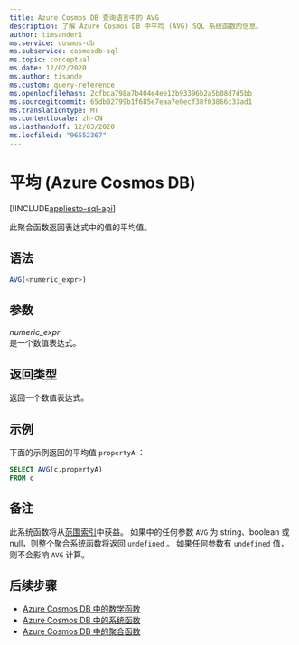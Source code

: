 ```yaml
---
title: Azure Cosmos DB 查询语言中的 AVG
description: 了解 Azure Cosmos DB 中平均 (AVG) SQL 系统函数的信息。
author: timsander1
ms.service: cosmos-db
ms.subservice: cosmosdb-sql
ms.topic: conceptual
ms.date: 12/02/2020
ms.author: tisande
ms.custom: query-reference
ms.openlocfilehash: 2cfbca798a7b404e4ee12b93396b2a5b08d7d5bb
ms.sourcegitcommit: 65db02799b1f685e7eaa7e0ecf38f03866c33ad1
ms.translationtype: MT
ms.contentlocale: zh-CN
ms.lasthandoff: 12/03/2020
ms.locfileid: "96552367"
---
```

# <a name="avg-azure-cosmos-db"></a>平均 (Azure Cosmos DB) 
[!INCLUDE[appliesto-sql-api](includes/appliesto-sql-api.md)]

此聚合函数返回表达式中的值的平均值。
  
## <a name="syntax"></a>语法
  
```sql
AVG(<numeric_expr>)  
```  
  
## <a name="arguments"></a>参数
  
*numeric_expr*  
   是一个数值表达式。  
  
## <a name="return-types"></a>返回类型
  
返回一个数值表达式。  
  
## <a name="examples"></a>示例
  
下面的示例返回的平均值 `propertyA` ：
  
```sql
SELECT AVG(c.propertyA)
FROM c
```  

## <a name="remarks"></a>备注

此系统函数将从[范围索引](index-policy.md#includeexclude-strategy)中获益。 如果中的任何参数 `AVG` 为 string、boolean 或 null，则整个聚合系统函数将返回 `undefined` 。 如果任何参数有 `undefined` 值，则不会影响 `AVG` 计算。

## <a name="next-steps"></a>后续步骤

- [Azure Cosmos DB 中的数学函数](sql-query-mathematical-functions.md)
- [Azure Cosmos DB 中的系统函数](sql-query-system-functions.md)
- [Azure Cosmos DB 中的聚合函数](sql-query-aggregate-functions.md)